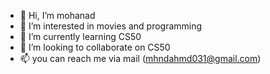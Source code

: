 - 👋 Hi, I’m mohanad
- 👀 I’m interested in movies and programming
- 🌱 I’m currently learning CS50
- 💞️ I’m looking to collaborate on CS50
- 📫 you can reach me via mail (mhndahmd031@gmail.com)

<!---
mohanad-80/mohanad-80 is a ✨ special ✨ repository because its `README.md` (this file) appears on your GitHub profile.
You can click the Preview link to take a look at your changes.
--->
